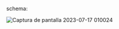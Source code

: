 
schema:

![Captura de pantalla 2023-07-17 010024](https://github.com/pounct/TascaS202MySQLqueries/assets/53088375/9d5c681d-2f12-43d7-8eab-3ba49b3953d9)
